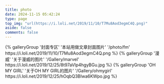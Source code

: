 ```yaml
---
title: photo
date: 2024-11-15 05:42:24
type: page
top_img: "url(https://i.loli.net/2019/11/10/T7Mu8Aod3egmC4Q.png)"
aside: false
comments: false
---
```


<style>
  #article-container .gallery-group-main {
    overflow: auto;
    padding: 0 0 16px;
    display: grid;
    grid-template-columns: (2);
    grid-template-columns: repeat(3, 1fr);
    gap: 10px;
  }
  #article-container figure.gallery-group {
    position: relative;
    float: left;
    overflow: hidden;
    margin: 6px 4px;
    width: unset;
    height: 250px;
    border-radius: 8px;
    background: #000;
    -webkit-transform: translate3d(0, 0, 0);
}
</style>

<div class="gallery-group-main">
{% galleryGroup '封面专区' '本站用做文章封面图片' '/photo/fm' https://i.loli.net/2019/11/10/T7Mu8Aod3egmC4Q.png %}
{% galleryGroup '漫威' '关于漫威的图片' '/Gallery/marvel' https://i.loli.net/2019/12/25/8t97aVlp4hgyBGu.jpg %}
{% galleryGroup 'OH MY GIRL' '关于OH MY GIRL的图片' '/Gallery/ohmygirl' https://i.loli.net/2019/12/25/hOqbQ3BIwa6KWpo.jpg %}
</div>
